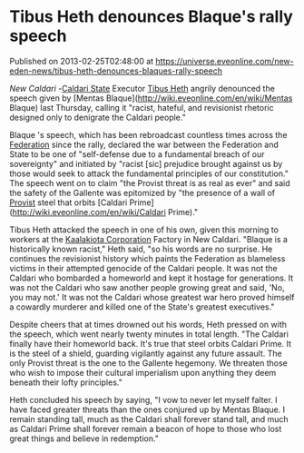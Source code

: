# Tibus Heth denounces Blaque's rally speech
Published on 2013-02-25T02:48:00 at https://universe.eveonline.com/new-eden-news/tibus-heth-denounces-blaques-rally-speech

_New Caldari -_[Caldari State](http://wiki.eveonline.com/en/wiki/Caldari) Executor [Tibus Heth](http://wiki.eveonline.com/en/wiki/Tibus_Heth) angrily denounced the speech given by [Mentas Blaque](http://wiki.eveonline.com/en/wiki/Mentas Blaque) last Thursday, calling it "racist, hateful, and revisionist rhetoric designed only to denigrate the Caldari people."

Blaque 's speech, which has been rebroadcast countless times across the [Federation](http://wiki.eveonline.com/en/wiki/Gallente) since the rally, declared the war between the Federation and State to be one of "self-defense due to a fundamental breach of our sovereignty" and initiated by "racist [sic] prejudice brought against us by those would seek to attack the fundamental principles of our constitution." The speech went on to claim "the Provist threat is as real as ever" and said the safety of the Gallente was epitomized by "the presence of a wall of [Provist](http://wiki.eveonline.com/en/wiki/Caldari_Providence_Directorate) steel that orbits [Caldari Prime](http://wiki.eveonline.com/en/wiki/Caldari Prime)."

Tibus Heth attacked the speech in one of his own, given this morning to workers at the [Kaalakiota Corporation](http://wiki.eveonline.com/en/wiki/Kaalakiota) Factory in New Caldari. "Blaque is a historically known racist," Heth said, "so his words are no surprise. He continues the revisionist history which paints the Federation as blameless victims in their attempted genocide of the Caldari people. It was not the Caldari who bombarded a homeworld and kept it hostage for generations. It was not the Caldari who saw another people growing great and said, 'No, you may not.' It was not the Caldari whose greatest war hero proved himself a cowardly murderer and killed one of the State's greatest executives."

Despite cheers that at times drowned out his words, Heth pressed on with the speech, which went nearly twenty minutes in total length. "The Caldari finally have their homeworld back. It's true that steel orbits Caldari Prime. It is the steel of a shield, guarding vigilantly against any future assault. The only Provist threat is the one to the Gallente hegemony. We threaten those who wish to impose their cultural imperialism upon anything they deem beneath their lofty principles."

Heth concluded his speech by saying, "I vow to never let myself falter. I have faced greater threats than the ones conjured up by Mentas Blaque. I remain standing tall, much as the Caldari shall forever stand tall, and much as Caldari Prime shall forever remain a beacon of hope to those who lost great things and believe in redemption."
